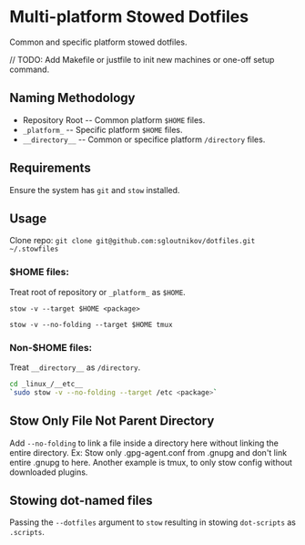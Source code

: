 # Multi-platform Stowed Dotfiles

Common and specific platform stowed dotfiles.

// TODO: Add Makefile or justfile to init new machines or one-off setup command.

## Naming Methodology

* Repository Root -- Common platform `$HOME` files.
* `_platform_` -- Specific platform `$HOME` files.
* `__directory__` -- Common or specifice platform `/directory` files.

## Requirements

Ensure the system has `git` and `stow` installed.

## Usage

Clone repo: `git clone git@github.com:sgloutnikov/dotfiles.git ~/.stowfiles`

### $HOME files:

Treat root of repository or `_platform_` as `$HOME`.

`stow -v --target $HOME <package>`

`stow -v --no-folding --target $HOME tmux`

### Non-$HOME files:

Treat `__directory__` as `/directory`. 

 ```bash
 cd _linux_/__etc__
 `sudo stow -v --no-folding --target /etc <package>`
 ```

## Stow Only File Not Parent Directory

Add `--no-folding` to link a file inside a directory here without linking the entire directory. Ex: Stow only .gpg-agent.conf from .gnupg and don't link entire .gnupg to here. Another example is tmux, to only stow config without downloaded plugins.

## Stowing dot-named files

Passing the `--dotfiles` argument to `stow` resulting in stowing `dot-scripts` as `.scripts`.